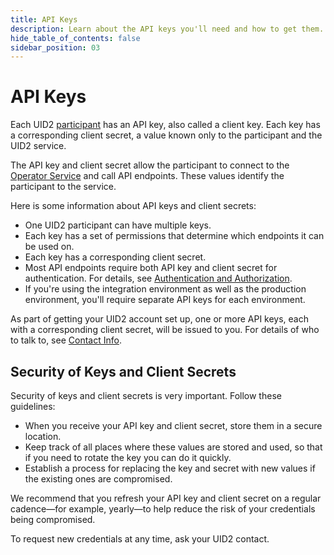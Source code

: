 ```yaml
---
title: API Keys
description: Learn about the API keys you'll need and how to get them.
hide_table_of_contents: false
sidebar_position: 03
---
```


# API Keys

Each UID2 <a href="/docs/intro#participants">participant</a> has an API key, also called a client key. Each key has a corresponding client secret, a value known only to the participant and the UID2 service.

The API key and client secret allow the participant to connect to the [Operator Service](../ref-info/glossary-uid.md#gl-operator-service) and call API endpoints. These values identify the participant to the service.

Here is some information about API keys and client secrets:
- One UID2 participant can have multiple keys.
- Each key has a set of permissions that determine which endpoints it can be used on.
- Each key has a corresponding client secret.
- Most API endpoints require both API key and client secret for authentication. For details, see [Authentication and Authorization](gs-auth.md).
- If you're using the integration environment as well as the production environment, you'll require separate API keys for each environment.

As part of getting your UID2 account set up, one or more API keys, each with a corresponding client secret, will be issued to you. For details of who to talk to, see [Contact Info](gs-account-setup.md#contact-info).

## Security of Keys and Client Secrets

Security of keys and client secrets is very important. Follow these guidelines:

- When you receive your API key and client secret, store them in a secure location.
- Keep track of all places where these values are stored and used, so that if you need to rotate the key you can do it quickly.
- Establish a process for replacing the key and secret with new values if the existing ones are compromised.

We recommend that you refresh your API key and client secret on a regular cadence&#8212;for example, yearly&#8212;to help reduce the risk of your credentials being compromised.

To request new credentials at any time, ask your UID2 contact.
